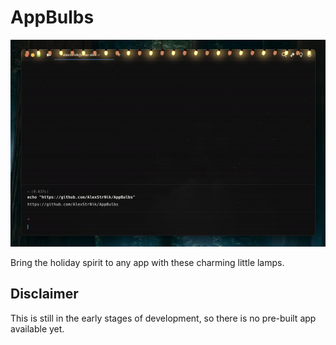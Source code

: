 # AppBulbs

![preview](Assets/preview.gif)

Bring the holiday spirit to any app with these charming little lamps.

## Disclaimer

This is still in the early stages of development, so there is no pre-built app available yet.
